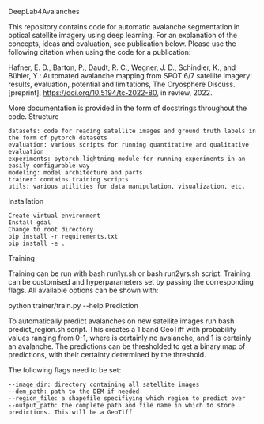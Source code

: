 DeepLab4Avalanches

This repository contains code for automatic avalanche segmentation in optical satellite imagery using deep learning. For an explanation of the concepts, ideas and evaluation, see publication below. Please use the following citation when using the code for a publication:

Hafner, E. D., Barton, P., Daudt, R. C., Wegner, J. D., Schindler, K., and Bühler, Y.: Automated avalanche mapping from SPOT 6/7 satellite imagery: results, evaluation, potential and limitations, The Cryosphere Discuss. [preprint], https://doi.org/10.5194/tc-2022-80, in review, 2022.

More documentation is provided in the form of docstrings throughout the code.
Structure

    datasets: code for reading satellite images and ground truth labels in the form of pytorch datasets
    evaluation: various scripts for running quantitative and qualitative evaluation
    experiments: pytorch lightning module for running experiments in an easily configurable way
    modeling: model architecture and parts
    trainer: contains training scripts
    utils: various utilities for data manipulation, visualization, etc.

Installation

    Create virtual environment
    Install gdal
    Change to root directory
    pip install -r requirements.txt
    pip install -e .

Training

Training can be run with bash run1yr.sh or bash run2yrs.sh script. Training can be customised and hyperparameters set by passing the corresponding flags. All available options can be shown with:

python trainer/train.py --help
Prediction

To automatically predict avalanches on new satellite images run bash predict_region.sh script. This creates a 1 band GeoTiff with probability values ranging from 0-1, where is certainly no avalanche, and 1 is certainly an avalanche. The predictions can be thresholded to get a binary map of predictions, with their certainty determined by the threshold.

The following flags need to be set:

    --image_dir: directory containing all satellite images
    --dem_path: path to the DEM if needed
    --region_file: a shapefile specifiying which region to predict over
    --output_path: the complete path and file name in which to store predictions. This will be a GeoTiff
